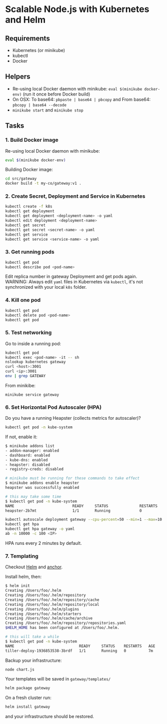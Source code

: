 # Scalable Node.js with Kubernetes and Helm

## Requirements

- Kubernetes (or minikube)
- kubectl
- Docker

## Helpers

- Re-using local Docker daemon with minikube: `eval $(minikube docker-env)` (run it once before Docker build)
- On OSX: To base64: `pbpaste | base64 | pbcopy` and From base64: `pbcopy | base64 --decode`
- `minikube start` and `minikube stop`

## Tasks

### 1. Build Docker image

Re-using local Docker daemon with minikube:

```sh
eval $(minikube docker-env)
```

Building Docker image:

```sh
cd src/gateway
docker build -t my-co/gateway:v1 .
```

### 2. Create Secret, Deployment and Service in Kubernetes

```sh
kubectl create -f k8s
kubectl get deployment
kubectl get deployment <deployment-name> -o yaml
kubectl edit deployment <deployment-name>
kubectl get secret
kubectl get secret <secret-name> -o yaml
kubectl get service
kubectl get service <service-name> -o yaml
```

### 3. Get running pods

```sh
kubectl get pod
kubectl describe pod <pod-name>
```

Edit replica number in gateway Deployment and get pods again.  
WARNING: Always edit `yaml` files in Kubernetes via `kubectl`, it's not synchronized with your local `k8s` folder.

### 4. Kill one pod

```sh
kubectl get pod
kubectl delete pod <pod-name>
kubectl get pod
```

### 5. Test networking

Go to inside a running pod:

```sh
kubectl get pod
kubectl exec <pod-name> -it -- sh
nslookup kubernetes gateway
curl <host>:3001
curl <ip>:3001
env | grep GATEWAY
```

From minikibe:

```
minikube service gateway
```

### 6. Set Horizontal Pod Autoscaler (HPA)

Do you have a running Heapster (collects metrics for autoscaler)?

```sh
kubectl get pod -n kube-system
```

If not, enable it:

```sh
$ minikube addons list
- addon-manager: enabled
- dashboard: enabled
- kube-dns: enabled
- heapster: disabled
- registry-creds: disabled

# minikube must be running for these commands to take effect
$ minikube addons enable heapster
heapster was successfully enabled

# this may take some time
$ kubectl get pod -n kube-system
NAME                          READY     STATUS              RESTARTS   AGE
heapster-2b7mt                1/1       Running             0          4m
```

```sh
kubectl autoscale deployment gateway --cpu-percent=50 --min=1 --max=10
kubectl get hpa
kubectl get hpa gateway -o yaml
ab -n 10000 -c 100 <IP>
```

HPA runs every 2 minutes by default.

### 7. Templating

Checkout [Helm](https://github.com/kubernetes/helm) and [anchor](https://github.com/RisingStack/anchor).

Install helm, then:

```sh
$ helm init
Creating /Users/foo/.helm
Creating /Users/foo/.helm/repository
Creating /Users/foo/.helm/repository/cache
Creating /Users/foo/.helm/repository/local
Creating /Users/foo/.helm/plugins
Creating /Users/foo/.helm/starters
Creating /Users/foo/.helm/cache/archive
Creating /Users/foo/.helm/repository/repositories.yaml
$HELM_HOME has been configured at /Users/foo/.helm.

# this will take a while
$ kubectl get pod -n kube-system
NAME                             READY     STATUS    RESTARTS   AGE
tiller-deploy-1936853538-3brdf   1/1       Running   0          7m
```

Backup your infrastructure:

```sh
node chart.js
```

Your templates will be saved in `gateway/templates/`

```sh
helm package gateway
```

On a fresh cluster run:

```sh
helm install gateway
```

and your infrastructure should be restored.
